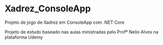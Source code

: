 # Xadrez_ConsoleApp
Projeto de jogo de Xadrez em ConsoleApp com .NET Core

Projeto de estudo baseado nas aulas ministradas pelo Profº Nelio Alves na plataforma Udemy
